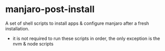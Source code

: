 # manjaro-post-install

A set of shell scripts to install apps & configure manjaro after a fresh installation.

- it is not required to run these scripts in order, the only exception is the nvm & node scripts
